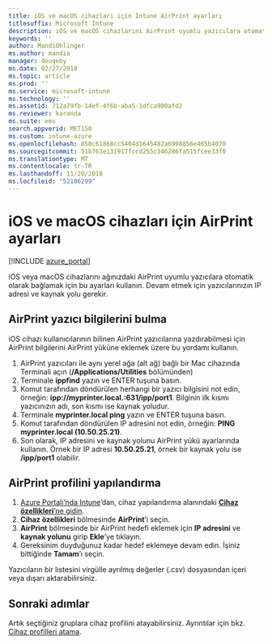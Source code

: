 ```yaml
---
title: iOS ve macOS cihazları için Intune AirPrint ayarları
titlesuffix: Microsoft Intune
description: iOS ve macOS cihazlarını AirPrint uyumlu yazıcılara otomatik olarak bağlamaya yardımcı olmak için Microsoft Intune’u nasıl kullanabileceğinizi öğrenin.
keywords: ''
author: MandiOhlinger
ms.author: mandia
manager: dougeby
ms.date: 02/27/2018
ms.topic: article
ms.prod: ''
ms.service: microsoft-intune
ms.technology: ''
ms.assetid: 712a79fb-14ef-4f6b-aba5-1dfca900afd2
ms.reviewer: karanda
ms.suite: ems
search.appverid: MET150
ms.custom: intune-azure
ms.openlocfilehash: 850c61868cc5404d1645482a6998856e465b4070
ms.sourcegitcommit: 51b763e131917fccd255c346286fa515fcee33f0
ms.translationtype: MT
ms.contentlocale: tr-TR
ms.lasthandoff: 11/20/2018
ms.locfileid: "52186299"
---
```

# <a name="airprint-settings-for-ios-and-macos-devices"></a>iOS ve macOS cihazları için AirPrint ayarları

[!INCLUDE [azure_portal](./includes/azure_portal.md)]

iOS veya macOS cihazlarını ağınızdaki AirPrint uyumlu yazıcılara otomatik olarak bağlamak için bu ayarları kullanın. Devam etmek için yazıcılarınızın IP adresi ve kaynak yolu gerekir.

## <a name="find-airprint-printer-information"></a>AirPrint yazıcı bilgilerini bulma

iOS cihazı kullanıcılarının bilinen AirPrint yazıcılarına yazdırabilmesi için AirPrint bilgilerini AirPrint yüküne eklemek üzere bu yordamı kullanın.

1. AirPrint yazıcıları ile aynı yerel ağa (alt ağ) bağlı bir Mac cihazında Terminali açın (**/Applications/Utilities** bölümünden)
2. Terminale **ippfind** yazın ve ENTER tuşuna basın.
3. Komut tarafından döndürülen herhangi bir yazıcı bilgisini not edin, örneğin: **ipp://myprinter.local.:631/ipp/port1**. Bilginin ilk kısmı yazıcınızın adı, son kısmı ise kaynak yoludur.
4. Terminale **myprinter.local ping** yazın ve ENTER tuşuna basın.
5. Komut tarafından döndürülen IP adresini not edin, örneğin: **PING myprinter.local (10.50.25.21)**.
6. Son olarak, IP adresini ve kaynak yolunu AirPrint yükü ayarlarında kullanın. Örnek bir IP adresi **10.50.25.21**, örnek bir kaynak yolu ise **/ipp/port1** olabilir.

## <a name="configure-an-airprint-profile"></a>AirPrint profilini yapılandırma

1. [Azure Portalı’nda Intune](https://portal.azure.com)’dan, cihaz yapılandırma alanındaki [**Cihaz özellikleri**’ne gidin](device-features-configure.md). 
1. **Cihaz özellikleri** bölmesinde **AirPrint**’i seçin.
2. **AirPrint** bölmesinde bir AirPrint hedefi eklemek için **IP adresini** ve **kaynak yolunu** girip **Ekle**’ye tıklayın.
3. Gereksinim duyduğunuz kadar hedef eklemeye devam edin. İşiniz bittiğinde **Tamam**’ı seçin.

Yazıcıların bir listesini virgülle ayrılmış değerler (.csv) dosyasından içeri veya dışarı aktarabilirsiniz.


## <a name="next-steps"></a>Sonraki adımlar

Artık seçtiğiniz gruplara cihaz profilini atayabilirsiniz. Ayrıntılar için bkz. [Cihaz profilleri atama](device-profile-assign.md).